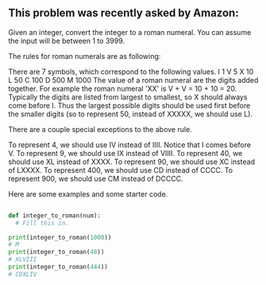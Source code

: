 ## This problem was recently asked by Amazon:

Given an integer, convert the integer to a roman numeral. You can assume the input will be between 1 to 3999.

The rules for roman numerals are as following:

There are 7 symbols, which correspond to the following values.
I 1
V 5
X 10
L 50
C 100
D 500
M 1000
The value of a roman numeral are the digits added together. For example the roman numeral 'XX' is V + V = 10 + 10 = 20. Typically the digits are listed from largest to smallest, so X should always come before I. Thus the largest possible digits should be used first before the smaller digits (so to represent 50, instead of XXXXX, we should use L).

There are a couple special exceptions to the above rule.

To represent 4, we should use IV instead of IIII. Notice that I comes before V.
To represent 9, we should use IX instead of VIIII.
To represent 40, we should use XL instead of XXXX.
To represent 90, we should use XC instead of LXXXX.
To represent 400, we should use CD instead of CCCC.
To represent 900, we should use CM instead of DCCCC.

Here are some examples and some starter code.

```python

def integer_to_roman(num):
  # Fill this in.

print(integer_to_roman(1000))
# M
print(integer_to_roman(48))
# XLVIII
print(integer_to_roman(444))
# CDXLIV

```
